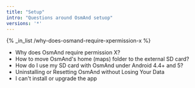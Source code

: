 ```yaml
---
title: "Setup"
intro: "Questions around OsmAnd setuop"
versions: '*'
---
```


{% _in_list /why-does-osmand-require-xpermission-x %}
- Why does OsmAnd require permission X?
- How to move OsmAnd's home (maps) folder to the external SD card?
- How do I use my SD card with OsmAnd under Android 4.4+ and 5?
- Uninstalling or Resetting OsmAnd without Losing Your Data
- I can't install or upgrade the app

